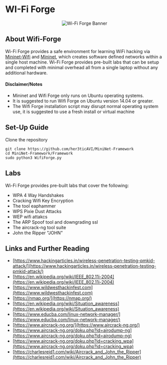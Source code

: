 # WI-Fi Forge

<div style="text-align: center;">
  <img src="https://github.com/her3ticAVI/MiniNet-Framework/blob/main/images/banner.png" alt="Wi-Fi Forge Banner">
</div>

## About Wifi-Forge

Wi-Fi Forge provides a safe environment for learning WiFi hacking via [Mininet-Wifi](https://github.com/intrig-unicamp/mininet-wifi/tree/master?tab=readme-ov-file) and [Mininet](https://github.com/mininet/mininet), which creates software defined networks within a single host machine. Wi-Fi Forge provides pre-built labs that can be setup and completed with minimal overhead all from a single laptop without any additional hardware.

#### Disclaimer/Notes

- Mininet and Wifi Forge only runs on Ubuntu operating systems. 
- It is suggested to run Wifi Forge on Ubuntu version 14.04 or greater. 
- The Wifi Forge installation script may disrupt normal operating system use, it is suggested to use a fresh install or virtual machine

## Set-Up Guide

Clone the repository
```
git clone https://github.com/her3ticAVI/MiniNet-Framework
cd MiniNet-Framework/Framework
sudo python3 WifiForge.py
```

## Labs

Wi-Fi Forge provides pre-built labs that cover the following:

- WPA 4 Way Handshakes
- Cracking Wifi Key Encryption
- The tool eaphammer
- WPS Pixie Dust Attacks
- WEP wifi attakcs
- The ARP Spoof tool and downgrading ssl
- The aircrack-ng tool suite
- John the Ripper "JOHN"

## Links and Further Reading 

- [https://www.hackingarticles.in/wireless-penetration-testing-pmkid-attack/](https://www.hackingarticles.in/wireless-penetration-testing-pmkid-attack/)
- [https://en.wikipedia.org/wiki/IEEE_802.11i-2004](https://en.wikipedia.org/wiki/IEEE_802.11i-2004)
- [https://www.wildwesthackinfest.com](https://www.wildwesthackinfest.com)
- [https://nmap.org/](https://nmap.org/)
- [https://en.wikipedia.org/wiki/Situation_awareness](https://en.wikipedia.org/wiki/Situation_awareness)
- [https://www.educba.com/linux-network-manager/](https://www.educba.com/linux-network-manager/)
- [https://www.aircrack-ng.org/](https://www.aircrack-ng.org/)
- [https://www.aircrack-ng.org/doku.php?id=airodump-ng](https://www.aircrack-ng.org/doku.php?id=airodump-ng)
- [https://www.aircrack-ng.org/doku.php?id=cracking_wpa](https://www.aircrack-ng.org/doku.php?id=cracking_wpa)
- [https://charlesreid1.com/wiki/Aircrack_and_John_the_Ripper](https://charlesreid1.com/wiki/Aircrack_and_John_the_Ripper)
